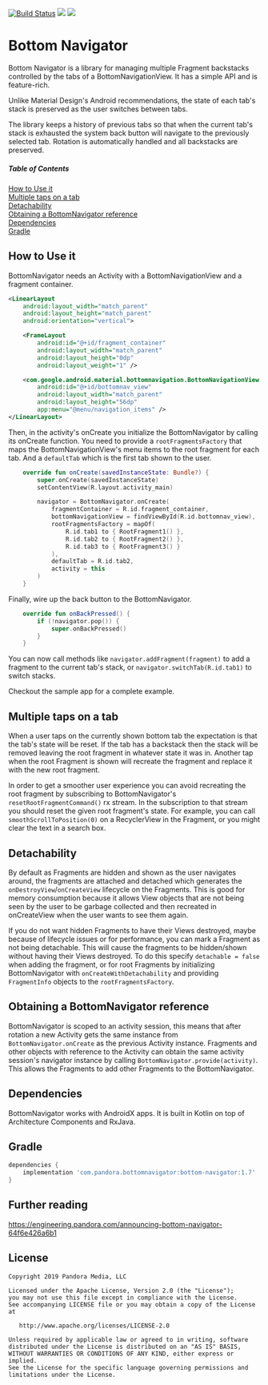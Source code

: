 [![Build Status](https://travis-ci.com/PandoraMedia/BottomNavigator.svg?branch=master)](https://travis-ci.com/PandoraMedia/BottomNavigator) <a href='https://search.maven.org/search?q=g:com.pandora.bottomnavigator%20a:bottom-navigator'><img src='https://img.shields.io/maven-central/v/com.pandora.bottomnavigator/bottom-navigator.svg'></a> <img src='https://img.shields.io/github/license/pandoramedia/BottomNavigator'>

# Bottom Navigator

Bottom Navigator is a library for managing multiple Fragment backstacks
controlled by the tabs of a BottomNavigationView. It has a simple API
and is feature-rich.

Unlike Material Design's Android recommendations, the state of each
tab's stack is preserved as the user switches between tabs. 

The library keeps a history of previous tabs so that when the current
tab's stack is exhausted the system back button will navigate to the
previously selected tab. Rotation is automatically handled and all
backstacks are preserved.


##### Table of Contents  
[How to Use it](#how-to-use-it)  
[Multiple taps on a tab](#multiple-taps-on-a-tab)  
[Detachability](#detachability)  
[Obtaining a BottomNavigator reference](#obtaining-a-bottomnavigator-reference)  
[Dependencies](#dependencies)  
[Gradle](#gradle)  


## How to Use it

BottomNavigator needs an Activity with a BottomNavigationView and a
fragment container. 

```xml
<LinearLayout 
    android:layout_width="match_parent"
    android:layout_height="match_parent"
    android:orientation="vertical">

    <FrameLayout
        android:id="@+id/fragment_container"
        android:layout_width="match_parent"
        android:layout_height="0dp"
        android:layout_weight="1" />

    <com.google.android.material.bottomnavigation.BottomNavigationView
        android:id="@+id/bottomnav_view"
        android:layout_width="match_parent"
        android:layout_height="56dp"
        app:menu="@menu/navigation_items" />
</LinearLayout>
```

Then, in the activity's onCreate you initialize the BottomNavigator by
calling its onCreate function. You need to provide a
`rootFragmentsFactory` that maps the BottomNavigationView's menu items
to the root fragment for each tab. And a `defaultTab` which is the first
tab shown to the user.

```kotlin
    override fun onCreate(savedInstanceState: Bundle?) {
        super.onCreate(savedInstanceState)
        setContentView(R.layout.activity_main)

        navigator = BottomNavigator.onCreate(
            fragmentContainer = R.id.fragment_container,
            bottomNavigationView = findViewById(R.id.bottomnav_view),
            rootFragmentsFactory = mapOf(
                R.id.tab1 to { RootFragment1() },
                R.id.tab2 to { RootFragment2() },
                R.id.tab3 to { RootFragment3() }
            ),
            defaultTab = R.id.tab2,
            activity = this
        )
    }
```

Finally, wire up the back button to the BottomNavigator.

```kotlin
    override fun onBackPressed() {
        if (!navigator.pop()) {
            super.onBackPressed()
        }
    }
```

You can now call methods like `navigator.addFragment(fragment)` to add a
fragment to the current tab's stack, or `navigator.switchTab(R.id.tab1)`
to switch stacks.

Checkout the sample app for a complete example.

## Multiple taps on a tab

When a user taps on the currently shown bottom tab the expectation is
that the tab's state will be reset. If the tab has a backstack then the
stack will be removed leaving the root fragment in whatever state it was
in. Another tap when the root Fragment is shown will recreate the fragment
and replace it with the new root fragment.

In order to get a smoother user experience you can avoid recreating the
root fragment by subscribing to BottomNavigator's
`resetRootFragmentCommand()` rx stream. In the subscription to that stream
you should reset the given root fragment's state. For example, you can
call `smoothScrollToPosition(0)` on a RecyclerView in the Fragment, or
you might clear the text in a search box.

## Detachability

By default as Fragments are hidden and shown as the user navigates
around, the fragments are attached and detached which generates the
`onDestroyView`/`onCreateView` lifecycle on the Fragments. This is good
for memory consumption because it allows View objects that are not being
seen by the user to be garbage collected and then recreated in
onCreateView when the user wants to see them again.

If you do not want hidden Fragments to have their Views destroyed, maybe
because of lifecycle issues or for performance, you can mark a Fragment
as not being detachable. This will cause the fragments to be
hidden/shown without having their Views destroyed. To do this specify
`detachable = false` when adding the fragment, or for root Fragments by
initializing BottomNavigator with `onCreateWithDetachability` and
providing `FragmentInfo` objects to the `rootFragmentsFactory`.

## Obtaining a BottomNavigator reference

BottomNavigator is scoped to an activity session, this means that after
rotation a new Activity gets the same instance from
`BottomNavigator.onCreate` as the previous Activity instance. Fragments
and other objects with reference to the Activity can obtain the same
activity session's navigator instance by calling
`BottomNavigator.provide(activity)`. This allows the Fragments to add
other Fragments to the BottomNavigator.

## Dependencies

BottomNavigator works with AndroidX apps. It is built in Kotlin on top
of Architecture Components and RxJava.

## Gradle 

```groovy
dependencies {
    implementation 'com.pandora.bottomnavigator:bottom-navigator:1.7'
}
```

## Further reading

https://engineering.pandora.com/announcing-bottom-navigator-64f6e426a6b1

## License
```
Copyright 2019 Pandora Media, LLC

Licensed under the Apache License, Version 2.0 (the "License");
you may not use this file except in compliance with the License.
See accompanying LICENSE file or you may obtain a copy of the License at

   http://www.apache.org/licenses/LICENSE-2.0

Unless required by applicable law or agreed to in writing, software
distributed under the License is distributed on an "AS IS" BASIS,
WITHOUT WARRANTIES OR CONDITIONS OF ANY KIND, either express or implied.
See the License for the specific language governing permissions and
limitations under the License.
```
